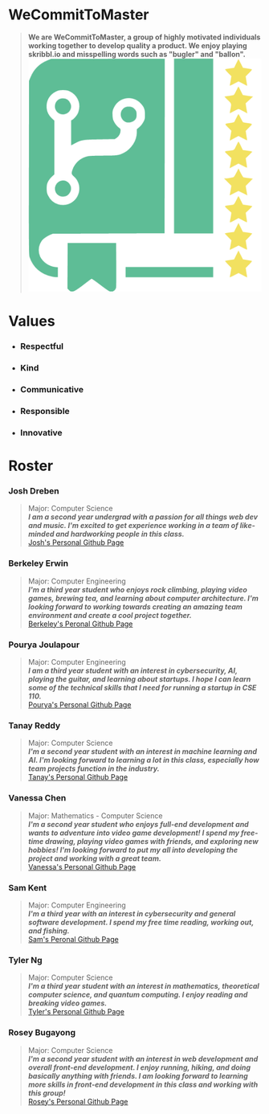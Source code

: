  # WeCommitToMaster
> **We are WeCommitToMaster, a group of highly motivated individuals working together to develop quality a product. We enjoy playing skribbl.io 
> and misspelling words such as "bugler" and "ballon".**
![WeCommitToMaster Logo](https://raw.githubusercontent.com/cse110-sp21-group20/cse110-sp21-group20/main/admin/branding/Logo%20(Light).png?token=ALJ42JOJEN3Q37BSYL6A4JLAPCTNG)

 # Values
 * ### Respectful
 * ### Kind
 * ### Communicative
 * ### Responsible
 * ### Innovative


 # Roster
 
### Josh Dreben
> Major: Computer Science </br>
> ***I am a second year undergrad with a passion for all things web dev and music. I'm excited to get experience working in a team of like-minded and
> hardworking people in this class.*** </br>
> [Josh's Personal Github Page](https://github.com/joshdreben)

### Berkeley Erwin
> Major: Computer Engineering </br>
> ***I'm a third year student who enjoys rock climbing, playing video games, brewing tea, and learning about computer architecture. I'm looking forward to working towards creating an amazing team environment and create a cool project together.***</br>
> [Berkeley's Peronal Github Page](https://github.com/BerkeleyErwin)

### Pourya Joulapour
> Major: Computer Engineering </br>
> ***I am a third year student with an interest in cybersecurity, AI, playing the guitar, and learning about startups. I hope I can learn some of the technical skills that I need for running a startup in CSE 110.*** </br>
> [Pourya's Personal Github Page](https://github.com/pj-college21)

### Tanay Reddy
> Major: Computer Science </br>
> ***I'm a second year student with an interest in machine learning and AI. I'm looking forward to learning a lot in this class, especially how team projects function in the industry.*** </br>
> [Tanay's Personal Github Page](https://github.com/tanaykreddy)

### Vanessa Chen
> Major: Mathematics - Computer Science </br>
> ***I'm a second year student who enjoys full-end development and wants to adventure into video game development! I spend my free-time drawing, playing video games with friends, and exploring new hobbies! I'm looking forward to put my all into developing the project and working with a great team.*** </br>
> [Vanessa's Personal Github Page](https://github.com/vchen51)

### Sam Kent
> Major: Computer Engineering </br>
> ***I'm a third year with an interest in cybersecurity and general software development. I spend my free time reading, working out, and fishing.***</br>
> [Sam's Peronal Github Page](https://github.com/sam3kent)

### Tyler Ng
> Major: Computer Science </br>
> ***I'm a third year student with an interest in mathematics, theoretical computer science, and quantum computing. I enjoy reading and breaking video games.*** </br>
> [Tyler's Personal Github Page](https://github.com/tylerktng)

### Rosey Bugayong
> Major: Computer Science </br>
> ***I'm a second year student with an interest in web development and overall front-end development. I enjoy running, hiking, and doing basically anything with friends. I am looking forward to learning more skills in front-end development in this class and working with this group!*** </br>
> [Rosey's Personal Github Page](https://github.com/roseybugayon)
